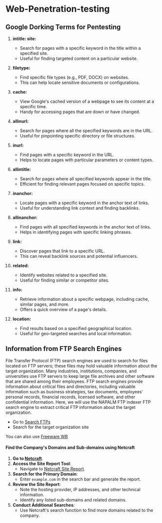 # Web-Penetration-testing


## Google Dorking Terms for Pentesting

1. **intitle: site:**
   - Search for pages with a specific keyword in the title within a specified site.
   - Useful for finding targeted content on a particular website.

2. **filetype:**
   - Find specific file types (e.g., PDF, DOCX) on websites.
   - This can help locate sensitive documents or configurations.

3. **cache:**
   - View Google's cached version of a webpage to see its content at a specific time.
   - Handy for accessing pages that are down or have changed.

4. **allinurl:**
   - Search for pages where all the specified keywords are in the URL.
   - Useful for pinpointing specific directory or file structures.

5. **inurl:**
   - Find pages with a specific keyword in the URL.
   - Helps to locate pages with particular parameters or content types.

6. **allintitle:**
   - Search for pages where all specified keywords appear in the title.
   - Efficient for finding relevant pages focused on specific topics.

7. **inanchor:**
   - Locate pages with a specific keyword in the anchor text of links.
   - Useful for understanding link context and finding backlinks.

8. **allinanchor:**
   - Find pages with all specified keywords in the anchor text of links.
   - Helps in identifying pages with specific linking phrases.

9. **link:**
   - Discover pages that link to a specific URL.
   - This can reveal backlink sources and potential influencers.

10. **related:**
    - Identify websites related to a specified site.
    - Useful for finding similar or competitor sites.

11. **info:**
    - Retrieve information about a specific webpage, including cache, similar pages, and more.
    - Offers a quick overview of a page's details.

12. **location:**
    - Find results based on a specified geographical location.
    - Useful for geo-targeted searches and local information.

## Information from FTP Search Engines

File Transfer Protocol (FTP) search engines are used to search for files located on FTP servers; these files may hold valuable information about the target organization. Many industries, institutions, companies, and universities use FTP servers to keep large file archives and other software that are shared among their employees. FTP search engines provide information about critical files and directories, including valuable information such as business strategies, tax documents, employees' personal records, financial records, licensed software, and other confidential information. Here, we will use the NAPALM FTP indexer FTP search engine to extract critical FTP information about the target organization.

- Go to [Search FTPs](https://www.searchftps.net/)
- Search for the target organization site

You can also use [Freeware WB](http://www.freewarewb.com)

#### Find the Company's Domains and Sub-domains using Netcraft
1. **Go to [Netcraft](https://www.netcraft.com)**.
2. **Access the Site Report Tool**:
   - Navigate to [Netcraft Site Report](https://sitereport.netcraft.com/).
3. **Search for the Primary Domain**:
   - Enter `example.com` in the search bar and generate the report.
4. **Review the Site Report**:
   - Note the hosting provider, IP addresses, and other technical information.
   - Identify any listed sub-domains and related domains.
5. **Conduct Additional Searches**:
   - Use Netcraft's search function to find more domains related to the company.
